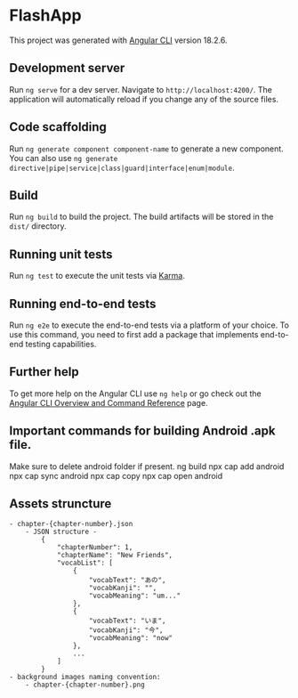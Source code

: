 # FlashApp

This project was generated with [Angular CLI](https://github.com/angular/angular-cli) version 18.2.6.

## Development server

Run `ng serve` for a dev server. Navigate to `http://localhost:4200/`. The application will automatically reload if you change any of the source files.

## Code scaffolding

Run `ng generate component component-name` to generate a new component. You can also use `ng generate directive|pipe|service|class|guard|interface|enum|module`.

## Build

Run `ng build` to build the project. The build artifacts will be stored in the `dist/` directory.

## Running unit tests

Run `ng test` to execute the unit tests via [Karma](https://karma-runner.github.io).

## Running end-to-end tests

Run `ng e2e` to execute the end-to-end tests via a platform of your choice. To use this command, you need to first add a package that implements end-to-end testing capabilities.

## Further help

To get more help on the Angular CLI use `ng help` or go check out the [Angular CLI Overview and Command Reference](https://angular.dev/tools/cli) page.

## Important commands for building Android .apk file.
Make sure to delete android folder if present.
ng build
npx cap add android
npx cap sync android
npx cap copy
npx cap open android

## Assets struncture
    - chapter-{chapter-number}.json
        - JSON structure - 
            {
                "chapterNumber": 1,
                "chapterName": "New Friends",
                "vocabList": [
                    {
                        "vocabText": "あの",
                        "vocabKanji": "",
                        "vocabMeaning": "um..."
                    },
                    {
                        "vocabText": "いま",
                        "vocabKanji": "今",
                        "vocabMeaning": "now"
                    },
                    ...
                ]
            }
    - background images naming convention:
        - chapter-{chapter-number}.png
